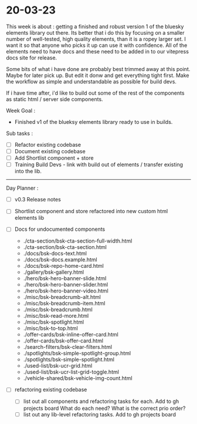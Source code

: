 # 20-03-23

This week is about : getting a finished and robust version 1 of the bluesky elements library out there.
Its better that i do this by focusing on a smaller number of well-tested, high quality elements, than it is a ropey larger set. I want it so that anyone who picks it up can use it with confidence. All of the elements need to have docs and these need to be added in to our vitepress docs site for release.

Some bits of what i have done are probably best trimmed away at this point. Maybe for later pick up. But edit it donw and get everything tight first. Make the workflow as simple and understandable as possible for build devs.

If i have time after, i'd like to build out some of the rest of the components as static html / server side components.

Week Goal :
- Finished v1 of the blueksy elements library ready to use in builds.

Sub tasks :
- [ ] Refactor existing codebase
- [ ] Document existing codebase
- [ ] Add Shortlist component + store
- [ ] Training Build Devs - link with build out of elements / transfer existing into the lib.

---




Day Planner :

- [ ] v0.3 Release notes
- [ ] Shortlist component and store refactored into new custom html elements lib
- [ ] Docs for undocumented components

    - ./cta-section/bsk-cta-section-full-width.html
    - ./cta-section/bsk-cta-section.html
    - ./docs/bsk-docs-text.html
    - ./docs/bsk-docs.example.html
    - ./docs/bsk-repo-home-card.html
    - ./gallery/bsk-gallery.html
    - ./hero/bsk-hero-banner-slide.html
    - ./hero/bsk-hero-banner-slider.html
    - ./hero/bsk-hero-banner-video.html
    - ./misc/bsk-breadcrumb-alt.html
    - ./misc/bsk-breadcrumb-item.html
    - ./misc/bsk-breadcrumb.html
    - ./misc/bsk-read-more.html
    - ./misc/bsk-spotlight.html
    - ./misc/bsk-to-top.html
    - ./offer-cards/bsk-inline-offer-card.html
    - ./offer-cards/bsk-offer-card.html
    - ./search-filters/bsk-clear-filters.html
    - ./spotlights/bsk-simple-spotlight-group.html
    - ./spotlights/bsk-simple-spotlight.html
    - ./used-list/bsk-ucr-grid.html
    - ./used-list/bsk-ucr-list-grid-toggle.html
    - ./vehicle-shared/bsk-vehicle-img-count.html


- [ ] refactoring existing codebase
  - [ ] list out all components and refactoring tasks for each. Add to gh projects board
        What do each need?
        What is the correct prio order?
  - [ ] list out any lib-level refactoring tasks. Add to gh projects board